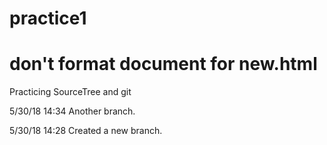 # practice1

# don't format document for new.html

Practicing SourceTree and git

5/30/18 14:34 Another branch.

5/30/18 14:28 Created a new branch.